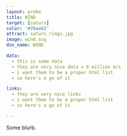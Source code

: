 ```yaml
---
layout: probe
title: WIND
target: [saturn]
color: '#78ae62'
attract: saturn_rings.jpg
image: wind.svg
dsn_name: WIND

data:
  - this is some data
  - they are very nice data = 6 million m/s
  - i want them to be a proper html list
  - so here's a go of it

links:
  - they are very nice links
  - i want them to be a proper html list
  - so here's a go of it

---
```

Some blurb.


